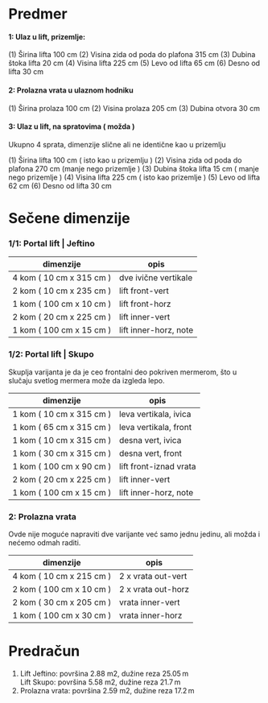 # Predmer

#### 1: Ulaz u lift, prizemlje:

(1) Širina lifta 100 cm
(2) Visina zida od poda do plafona 315 cm 
(3) Dubina štoka lifta 20 cm
(4) Visina lifta 225 cm
(5) Levo od lifta 65 cm
(6) Desno od lifta 30 cm

#### 2: Prolazna vrata u ulaznom hodniku

(1) Širina prolaza 100 cm
(2) Visina prolaza 205 cm
(3) Dubina otvora 30 cm

#### 3: Ulaz u lift, na spratovima ( možda )

Ukupno 4 sprata, dimenzije slične ali ne identične kao u prizemlju

(1) Širina lifta 100 cm ( isto kao u prizemlju )
(2) Visina zida od poda do plafona 270 cm  (manje nego prizemlje )
(3) Dubina štoka lifta 15 cm ( manje nego prizemlje )
(4) Visina lifta 225 cm ( isto kao prizemlje )
(5) Levo od lifta 62 cm
(6) Desno od lifta 30 cm

# Sečene dimenzije

### 1/1: Portal lift | Jeftino

| dimenzije                | opis                  |
| -                        | -                     |
| 4 kom ( 10 cm x 315 cm ) | dve ivične vertikale  |
| 2 kom ( 10 cm x 235 cm ) | lift front-vert       |
| 1 kom ( 100 cm x 10 cm ) | lift front-horz       |
| 2 kom ( 20 cm x 225 cm ) | lift inner-vert       |
| 1 kom ( 100 cm x 15 cm ) | lift inner-horz, note |

### 1/2: Portal lift | Skupo

Skuplja varijanta je da je ceo frontalni deo pokriven mermerom, što u slučaju svetlog mermera može da izgleda lepo.

| dimenzije                | opis                   |
| -                        | -                      |
| 1 kom ( 10 cm x 315 cm ) | leva vertikala, ivica  |
| 1 kom ( 65 cm x 315 cm ) | leva vertikala, front  |
| 1 kom ( 10 cm x 315 cm ) | desna vert, ivica      |
| 1 kom ( 30 cm x 315 cm ) | desna vert, front      |
| 1 kom ( 100 cm x 90 cm ) | lift front-iznad vrata |
| 2 kom ( 20 cm x 225 cm ) | lift inner-vert        |
| 1 kom ( 100 cm x 15 cm ) | lift inner-horz, note  |

### 2: Prolazna vrata

Ovde nije moguće napraviti dve varijante već samo jednu jedinu, ali možda i nećemo odmah raditi.

| dimenzije                | opis               |
| -                        | -                  |
| 4 kom ( 10 cm x 215 cm ) | 2 x vrata out-vert |
| 2 kom ( 100 cm x 10 cm ) | 2 x vrata out-horz |
| 2 kom ( 30 cm x 205 cm ) | vrata inner-vert   |
| 1 kom ( 100 cm x 30 cm ) | vrata inner-horz   |

# Predračun

1. Lift Jeftino: površina 2.88 m2, dužine reza 25.05 m  
    Lift Skupo: površina 5.58 m2, dužine reza 21.7 m  
2. Prolazna vrata: površina 2.59 m2, dužine reza 17.2 m
<!--stackedit_data:
eyJoaXN0b3J5IjpbLTY0NDc0MTgyNiwtMTI4OTQ4MjUwNywtMj
EwMzU2NzI5MSwtMjA0NDMwNjY0LC05MDYzMTYxMTZdfQ==
-->